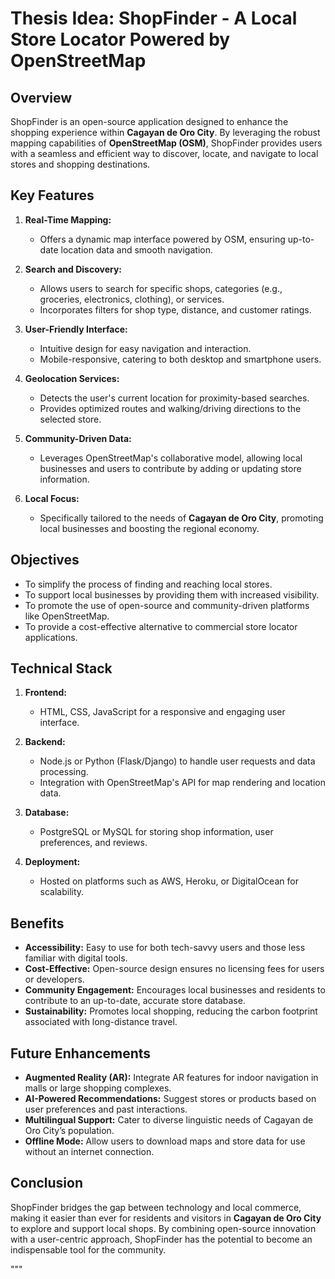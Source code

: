 # Thesis Idea: ShopFinder - A Local Store Locator Powered by OpenStreetMap

## Overview
ShopFinder is an open-source application designed to enhance the shopping experience within **Cagayan de Oro City**. By leveraging the robust mapping capabilities of **OpenStreetMap (OSM)**, ShopFinder provides users with a seamless and efficient way to discover, locate, and navigate to local stores and shopping destinations.

## Key Features
1. **Real-Time Mapping:**
   - Offers a dynamic map interface powered by OSM, ensuring up-to-date location data and smooth navigation.
   
2. **Search and Discovery:**
   - Allows users to search for specific shops, categories (e.g., groceries, electronics, clothing), or services.
   - Incorporates filters for shop type, distance, and customer ratings.

3. **User-Friendly Interface:**
   - Intuitive design for easy navigation and interaction.
   - Mobile-responsive, catering to both desktop and smartphone users.

4. **Geolocation Services:**
   - Detects the user's current location for proximity-based searches.
   - Provides optimized routes and walking/driving directions to the selected store.

5. **Community-Driven Data:**
   - Leverages OpenStreetMap's collaborative model, allowing local businesses and users to contribute by adding or updating store information.

6. **Local Focus:**
   - Specifically tailored to the needs of **Cagayan de Oro City**, promoting local businesses and boosting the regional economy.

## Objectives
- To simplify the process of finding and reaching local stores.
- To support local businesses by providing them with increased visibility.
- To promote the use of open-source and community-driven platforms like OpenStreetMap.
- To provide a cost-effective alternative to commercial store locator applications.

## Technical Stack
1. **Frontend:**
   - HTML, CSS, JavaScript for a responsive and engaging user interface.
   
2. **Backend:**
   - Node.js or Python (Flask/Django) to handle user requests and data processing.
   - Integration with OpenStreetMap's API for map rendering and location data.
   
3. **Database:**
   - PostgreSQL or MySQL for storing shop information, user preferences, and reviews.
   
4. **Deployment:**
   - Hosted on platforms such as AWS, Heroku, or DigitalOcean for scalability.

## Benefits
- **Accessibility:** Easy to use for both tech-savvy users and those less familiar with digital tools.
- **Cost-Effective:** Open-source design ensures no licensing fees for users or developers.
- **Community Engagement:** Encourages local businesses and residents to contribute to an up-to-date, accurate store database.
- **Sustainability:** Promotes local shopping, reducing the carbon footprint associated with long-distance travel.

## Future Enhancements
- **Augmented Reality (AR):** Integrate AR features for indoor navigation in malls or large shopping complexes.
- **AI-Powered Recommendations:** Suggest stores or products based on user preferences and past interactions.
- **Multilingual Support:** Cater to diverse linguistic needs of Cagayan de Oro City’s population.
- **Offline Mode:** Allow users to download maps and store data for use without an internet connection.

## Conclusion
ShopFinder bridges the gap between technology and local commerce, making it easier than ever for residents and visitors in **Cagayan de Oro City** to explore and support local shops. By combining open-source innovation with a user-centric approach, ShopFinder has the potential to become an indispensable tool for the community.

"""